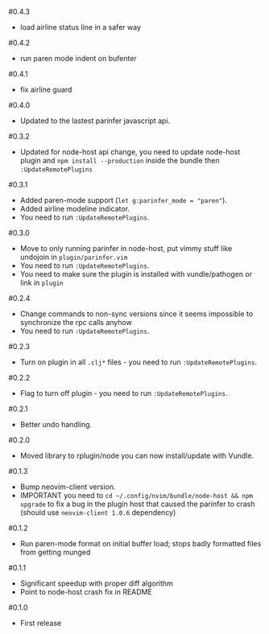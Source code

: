 #0.4.3
- load airline status line in a safer way

#0.4.2
- run paren mode indent on bufenter

#0.4.1
- fix airline guard

#0.4.0
- Updated to the lastest parinfer javascript api.

#0.3.2
- Updated for node-host api change, you need to update node-host plugin and `npm install --production` inside the bundle then `:UpdateRemotePlugins`

#0.3.1
- Added  paren-mode support (`let g:parinfer_mode = "paren"`).
- Added airline modeline indicator.
- You need to run `:UpdateRemotePlugins`.

#0.3.0
- Move to only running parinfer in node-host, put vimmy stuff like undojoin in `plugin/parinfer.vim`
- You need to run `:UpdateRemotePlugins`.
- You need to make sure the plugin is installed with vundle/pathogen or link in `plugin`

#0.2.4
- Change commands to non-sync versions since it seems impossible to synchronize the rpc calls anyhow
- You need to run `:UpdateRemotePlugins`.

#0.2.3
- Turn on plugin in all `.clj*` files - you need to run `:UpdateRemotePlugins`.

#0.2.2
- Flag to turn off plugin - you need to run `:UpdateRemotePlugins`.

#0.2.1
- Better undo handling.

#0.2.0
- Moved library to rplugin/node you can now install/update with Vundle.

#0.1.3
- Bump neovim-client version. 
- IMPORTANT you need to `cd ~/.config/nvim/bundle/node-host && npm upgrade` to fix a bug in the plugin host that caused the parinfer to crash (should use `neovim-client 1.0.6` dependency)

#0.1.2
- Run paren-mode format on initial buffer load; stops badly formatted files from getting munged 

#0.1.1
- Significant speedup with proper diff algorithm 
- Point to node-host crash fix in README

#0.1.0
- First release
